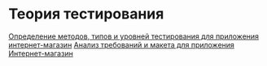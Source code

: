 # Теория тестирования
[Определение методов, типов и уровней тестирования для приложения интернет-магазин](https://docs.google.com/spreadsheets/d/1NZdOwb5wbnmxAnCzVi4hkDCFS3ZGNqMMTQzm8mH8Ko4/edit?usp=drive_link)
[Анализ требований и макета для приложения Интернет-магазин](https://docs.google.com/spreadsheets/d/1BBvF9WJ1LzZykgq69BFUt6SvgfE7E75aeg0MY6A0UCM/edit?usp=sharing)
